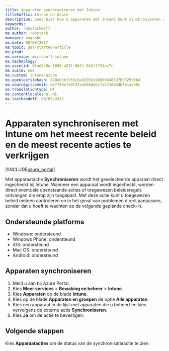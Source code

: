 ```yaml
---
title: Apparaten synchroniseren met Intune
titleSuffix: Intune on Azure
description: Lees hier hoe u apparaten met Intune kunt synchroniseren om het meest recente beleid en de meest recente acties te verkrijgen.
keywords: 
author: robstackmsft
ms.author: robstack
manager: angrobe
ms.date: 08/09/2017
ms.topic: get-started-article
ms.prod: 
ms.service: microsoft-intune
ms.technology: 
ms.assetid: 02ad249e-f098-421f-861f-6b2ff733ac7c
ms.suite: ems
ms.custom: intune-azure
ms.openlocfilehash: 870eb3bf255cda92952a908596485d7b53259fb4
ms.sourcegitcommit: ee7f69efe9f32a1d6bdeb1fab73d03dbfe1ae58c
ms.translationtype: HT
ms.contentlocale: nl-NL
ms.lasthandoff: 08/09/2017
---
```

# <a name="sync-devices-with-intune-to-get-the-latest-policies-and-actions"></a>Apparaten synchroniseren met Intune om het meest recente beleid en de meest recente acties te verkrijgen


[!INCLUDE[azure_portal](./includes/azure_portal.md)]

Met apparaatactie **Synchroniseren** wordt het geselecteerde apparaat direct ingecheckt bij Intune. Wanneer een apparaat wordt ingecheckt, worden direct eventuele openstaande acties of toegewezen beleidsregels ontvangen die erop zijn toegepast.  Met deze actie kunt u toegewezen beleid meteen controleren en in het geval van problemen direct aanpassen, zonder dat u hoeft te wachten op de volgende geplande check-in.

## <a name="supported-platforms"></a>Ondersteunde platforms

- Windows: ondersteund
- Windows Phone: ondersteund
- iOS: ondersteund
- Mac OS: ondersteund
- Android: ondersteund

## <a name="how-to-sync-a-device"></a>Apparaten synchroniseren

1. Meld u aan bij Azure Portal.
2. Kies **Meer services** > **Bewaking en beheer** > **Intune**.
3. Kies **Apparaten** op de blade **Intune**.
4. Kies op de blade **Apparaten en groepen** de optie **Alle apparaten**.
5. Kies een apparaat in de lijst met apparaten die u beheert en kies vervolgens de externe actie **Synchroniseren**.
7. Kies **Ja** om de actie te bevestigen.

## <a name="next-steps"></a>Volgende stappen

Kies **Apparaatacties** om de status van de synchronisatieactie te zien. 
